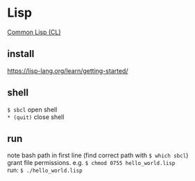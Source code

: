 # Lisp
[Common Lisp (CL)](https://en.wikipedia.org/wiki/Common_Lisp)

## install
https://lisp-lang.org/learn/getting-started/

## shell
`$ sbcl` open shell  
`* (quit)` close shell  

## run
note bash path in first line (find correct path with `$ which sbcl`)  
grant file permissions. e.g. `$ chmod 0755 hello_world.lisp`   
run: `$ ./hello_world.lisp`  